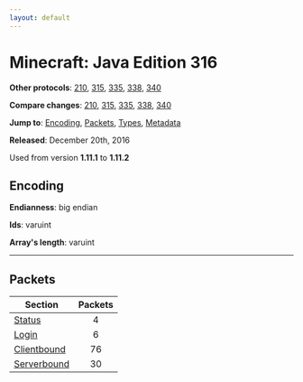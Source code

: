 ```yaml
---
layout: default
---
```


# Minecraft: Java Edition 316

**Other protocols**: [210](./java316), [315](./java316), [335](./java316), [338](./java316), [340](./java316)

**Compare changes**: [210](../diff/java/210-316), [315](../diff/java/315-316), [335](../diff/java/316-335), [338](../diff/java/316-338), [340](../diff/java/316-340)

**Jump to**: [Encoding](#encoding), [Packets](#packets), [Types](java316/types), [Metadata](java316/metadata)

**Released**: December 20th, 2016

Used from version **1.11.1** to **1.11.2**

## Encoding

**Endianness**: big endian

**Ids**: varuint

**Array's length**: varuint

-----
## Packets

Section | Packets
---|:---:
[Status](java316/status) | 4
[Login](java316/login) | 6
[Clientbound](java316/clientbound) | 76
[Serverbound](java316/serverbound) | 30
